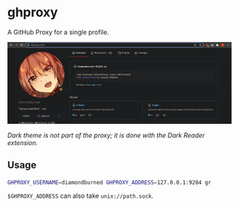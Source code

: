 # ghproxy

A GitHub Proxy for a single profile.

![Screenshot](screenshot.png)

*Dark theme is not part of the proxy; it is done with the Dark Reader
extension.*

## Usage

```sh
GHPROXY_USERNAME=diamondburned GHPROXY_ADDRESS=127.0.0.1:9284 gr
```

`$GHPROXY_ADDRESS` can also take `unix://path.sock`.
